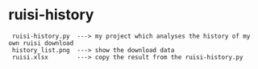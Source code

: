 # ruisi-history
     ruisi-history.py  ---> my project which analyses the history of my own ruisi download
     history_list.png  ---> show the download data
     ruisi.xlsx        ---> copy the result from the ruisi-history.py 